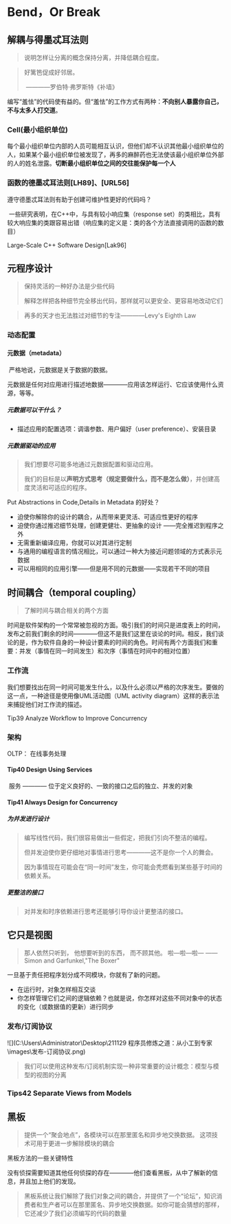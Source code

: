 # Bend，Or Break

## 解耦与得墨忒耳法则

> 说明怎样让分离的概念保持分离，并降低耦合程度。




> 好篱笆促成好邻居。
>
> ​						————罗伯特·弗罗斯特《补墙》



​	编写“羞怯”的代码使有益的。但“羞怯”的工作方式有两种：**不向别人暴露你自己，不与太多人打交道**。

### Cell(最小组织单位)

​	每个最小组织单位内部的人员可能相互认识，但他们却不认识其他最小组织单位的人，如果某个最小组织单位被发现了，再多的麻醉药也无法使该最小组织单位外部的人的姓名泄露。**切断最小组织单位之间的交往能保护每一个人**



### 函数的德墨忒耳法则[LH89]、[URL56]



遵守德墨忒耳法则有助于创建可维护性更好的代码吗？

​	一些研究表明，在C++中，与具有较小响应集（response set）的类相比，具有较大响应集的类跟容易出错（响应集的定义是：类的各个方法直接调用的函数的数目）

Large-Scale C++ Software Design[Lak96]

## 元程序设计



> 保持灵活的一种好办法是少些代码
>
> 解释怎样把各种细节完全移出代码，那样就可以更安全、更容易地改动它们



> 再多的天才也无法胜过对细节的专注————Levy's Eighth Law



### 动态配置

#### 元数据（metadata）

​	严格地说，元数据是关于数据的数据。

元数据是任何对应用进行描述地数据————应用该怎样运行、它应该使用什么资源，等等。

##### 元数据可以干什么？

* 描述应用的配置选项：调谐参数、用户偏好（user preference）、安装目录

##### 元数据驱动的应用

> 我们想要尽可能多地通过元数据配置和驱动应用。
>
> 我们的目标是以**声明方式思考（规定要做什么，而不是怎么做）**，并创建高度灵活和可适应的程序。



Put Abstractions in Code,Details in Metadata 的好处？

* 迫使你解除你的设计的耦合，从而带来更灵活、可适应性更好的程序
* 迫使你通过推迟细节处理，创建更健壮、更抽象的设计 ——完全推迟到程序之外
* 无需重新编译应用，你就可以对其进行定制
* 与通用的编程语言的情况相比，可以通过一种大为接近问题领域的方式表示元数据
* 可以用相同的应用引擎——但是用不同的元数据——实现若干不同的项目

## 时间耦合（temporal coupling）

> 了解时间与耦合相关的两个方面

​	时间是软件架构的一个常常被忽视的方面。吸引我们的时间只是进度表上的时间，发布之前我们剩余的时间————但这不是我们这里在谈论的时间。相反，我们谈论的是，作为软件自身的一种设计要素的时间的角色。时间有两个方面我们和重要：并发（事情在同一时间发生）和次序（事情在时间中的相对位置）



### 工作流

​	我们想要找出在同一时间可能发生什么，以及什么必须以严格的次序发生。要做的这一点，一种途径是使用像UML活动图（UML activity diagram）这样的表示法来捕捉他们对工作流的描述。



Tip39 Analyze Workflow to Improve Concurrency



### 架构

OLTP： 在线事务处理

#### Tip40 Design Using Services

​	服务 ———— 位于定义良好的、一致的接口之后的独立、并发的对象



#### Tip41 Always Design for Concurrency 

##### 为并发进行设计

> 编写线性代码，我们很容易做出一些假定，把我们引向不整洁的编程。
>
> 但并发迫使你更仔细地对事情进行思考————这不是你一个人的舞会。
>
> 因为事情现在可能会在“同一时间”发生，你可能会秃燃看到某些基于时间的依赖关系。

##### 更整洁的接口	

> 对并发和时序依赖进行思考还能够引导你设计更整洁的接口。





## 它只是视图

> 那人依然只听到，
> 他想要听到的东西，
> 而不顾其他。
> 啦—啦—啦—
> ——Simon and Garfunkel,"The Boxer"



一旦基于责任把程序划分成不同模块，你就有了新的问题。

* 在运行时，对象怎样相互交谈
* 你怎样管理它们之间的逻辑依赖？也就是说，你怎样对这些不同对象中的状态的变化（或数据值的更新）进行同步

### 发布/订阅协议

![](C:\Users\Administrator\Desktop\211129 程序员修炼之道：从小工到专家\images\发布-订阅协议.png)

> 我们可以使用这种发布/订阅机制实现一种非常重要的设计概念：模型与模型的视图的分离

### Tips42 Separate Views from Models



## 黑板

> 提供一个“聚会地点”，各模块可以在那里匿名和异步地交换数据。 这项技术可用于更进一步解除模块的耦合



黑板方法的一些关键特性

​	没有侦探需要知道其他任何侦探的存在————他们查看黑板，从中了解新的信息，并且加上他们的发现。



> 黑板系统让我们解除了我们对象之间的耦合，并提供了一个“论坛”，知识消费者和生产者可以在那里匿名、异步地交换数据。如你可能会猜想的那样，它还减少了我们必须编写的代码的数量

